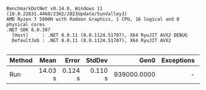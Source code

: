 ```

BenchmarkDotNet v0.14.0, Windows 11 (10.0.22631.4460/23H2/2023Update/SunValley3)
AMD Ryzen 7 5800H with Radeon Graphics, 1 CPU, 16 logical and 8 physical cores
.NET SDK 8.0.307
  [Host]     : .NET 8.0.11 (8.0.1124.51707), X64 RyuJIT AVX2 DEBUG
  DefaultJob : .NET 8.0.11 (8.0.1124.51707), X64 RyuJIT AVX2


```
| Method | Mean    | Error   | StdDev  | Gen0        | Exceptions | Gen1       | Gen2      | Allocated |
|------- |--------:|--------:|--------:|------------:|-----------:|-----------:|----------:|----------:|
| Run    | 14.03 s | 0.124 s | 0.110 s | 939000.0000 |          - | 80000.0000 | 1000.0000 |   7.31 GB |
